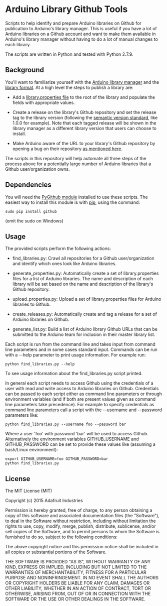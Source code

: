 Arduino Library Github Tools
============================

Scripts to help identify and prepare Arduino libraries on Github for publication
to Arduino's library manager.  This is useful if you have a lot of Arduino
libraries on a Github account and want to make them available in Arduino's
library manager without having to do a lot of manual changes to each library.

The scripts are written in Python and tested with Python 2.7.9.

Background
----------

You'll want to familiarize yourself with the [Arduino library manager][0]
and the [library format][1]. At a high level the steps to publish a library are:

-   Add a [library.properties file][2] to the root of the library and populate
    the fields with appropriate values.

-   Create a release on the library's Github repository and set the release
    tag to the library version (following the [semantic version standard][3],
    like 1.0.0 for example).  Note that each tagged release will be shown in
    the library manager as a different library version that users can choose to
    install.

-   Make Arduino aware of the URL to your library's Github repository by
    opening a bug on their repository [as mentioned here][4].

The scripts in this repository will help automate all three steps of the
process above for a potentially large number of Arduino libraries that a Github
user/organization owns.

[0]: https://github.com/arduino/Arduino/wiki/Library-Manager-FAQ

[1]: https://github.com/arduino/Arduino/wiki/Arduino-IDE-1.5:-Library-specification

[2]: https://github.com/arduino/Arduino/wiki/Arduino-IDE-1.5:-Library-specification#libraryproperties-file-format

[3]: http://semver.org/

[4]: https://github.com/arduino/Arduino/wiki/Library-Manager-FAQ#how-can-i-add-my-library-to-library-manager

Dependencies
------------

You will need the [PyGithub module][5] installed to use these scripts.  The 
easiest way to install this module is with [pip][6], using the command:

    sudo pip install github

(omit the sudo on Windows)

[5]: https://github.com/PyGithub/PyGithub

[6]: https://pip.pypa.io/en/latest/installing.html

Usage
-----

The provided scripts perform the following actions:

-   find_libraries.py: Crawl all repositories for a Github user/organization and
    identify which ones look like Arduino libraries.

-   generate_properties.py: Automatically create a set of library.properties
    files for a list of Arduino libraries.  The name and description of each
    library will be set based on the name and description of the library's
    Github repository.

-   upload_properties.py: Upload a set of library.properties files for Arduino
    libraries to Github.

-   create_releases.py: Automatically create and tag a release for a set of
    Arduino libraries on Github.

-   generate_list.py: Build a list of Arduino library Github URLs that can be
    submitted to the Arduino team for inclusion in their master library list.

Each script is run from the command line and takes input from command line
parameters and in some cases standard input.  Commands can be run with a --help
parameter to print usage information.  For example run:

    python find_libraries.py --help

To see usage information about the find_libraries.py script printed.

In general each script needs to access Github using the credentials of a user
with read and write access to Arduino libraries on Github.  Credentials can be
passed to each script either as command line parameters or through environment
variables (and if both are present values given as command line parameters take
precedence).  For example to specify credentials as command line parameters
call a script with the --username and --password parameters like:

    python find_libraries.py --username foo --password bar

Where a user 'foo' with password 'bar' will be used to access Github.
Alternatively the environment variables GITHUB_USERNAME and GITHUB_PASSWORD can
be set to provide these values like (assuming a bash/Linux environment):

    export GITHUB_USERNAME=foo GITHUB_PASSWORD=bar
    python find_libraries.py

License
-------

The MIT License (MIT)

Copyright (c) 2015 Adafruit Industries

Permission is hereby granted, free of charge, to any person obtaining a copy
of this software and associated documentation files (the "Software"), to deal
in the Software without restriction, including without limitation the rights
to use, copy, modify, merge, publish, distribute, sublicense, and/or sell
copies of the Software, and to permit persons to whom the Software is
furnished to do so, subject to the following conditions:

The above copyright notice and this permission notice shall be included in
all copies or substantial portions of the Software.

THE SOFTWARE IS PROVIDED "AS IS", WITHOUT WARRANTY OF ANY KIND, EXPRESS OR
IMPLIED, INCLUDING BUT NOT LIMITED TO THE WARRANTIES OF MERCHANTABILITY,
FITNESS FOR A PARTICULAR PURPOSE AND NONINFRINGEMENT. IN NO EVENT SHALL THE
AUTHORS OR COPYRIGHT HOLDERS BE LIABLE FOR ANY CLAIM, DAMAGES OR OTHER
LIABILITY, WHETHER IN AN ACTION OF CONTRACT, TORT OR OTHERWISE, ARISING FROM,
OUT OF OR IN CONNECTION WITH THE SOFTWARE OR THE USE OR OTHER DEALINGS IN
THE SOFTWARE.

